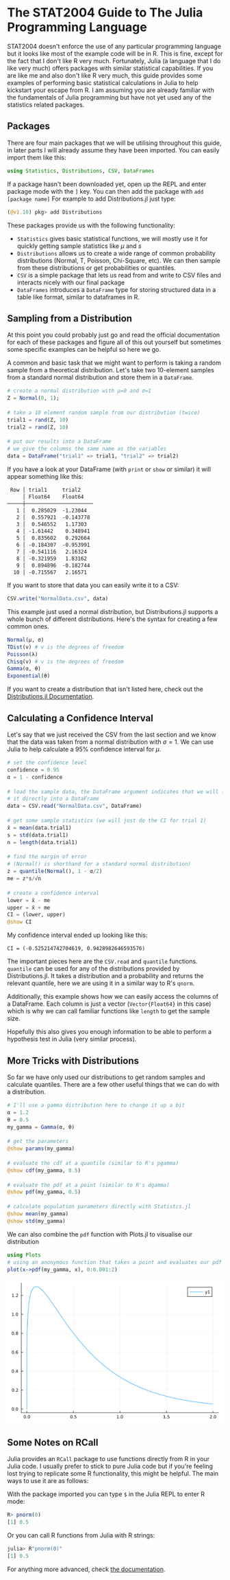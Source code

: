 # The STAT2004 Guide to The Julia Programming Language
STAT2004 doesn't enforce the use of any particular programming language but it
looks like most of the example code will be in R. This is fine, except for the
fact that I don't like R very much. Fortunately, Julia (a language that I do 
like very much) offers packages with similar statistical capabilities. If
you are like me and also don't like R very much, this guide provides
some examples of performing basic statistical calculations in Julia
to help kickstart your escape from R. I am assuming you are already
familiar with the fundamentals of Julia programming but have not yet
used any of the statistics related packages.

## Packages
There are four main packages that we will be utilising throughout this
guide, in later parts I will already assume they have been imported.
You can easily import them like this:
```julia
using Statistics, Distributions, CSV, DataFrames
```
If a package hasn't been downloaded yet, open up the REPL and enter
package mode with the `]` key. You can then add the package with
`add [package name]` For example to add Distributions.jl just type:
```julia
(@v1.10) pkg> add Distributions
```
These packages provide us with the following functionality:
- `Statistics` gives basic statistical functions, we will mostly use
it for quickly getting sample statistics like $μ$ and $s$
- `Distributions` allows us to create a wide range of common 
probability distributions (Normal, T, Poisson, Chi-Square, etc). We can
then sample from these distributions or get probabilities or quantiles.
- `CSV` is a simple package that lets us read from and write to CSV files
and interacts nicely with our final package
- `DataFrames` introduces a `DataFrame` type for storing structured
data in a table like format, similar to dataframes in R.

## Sampling from a Distribution
At this point you could probably just go and read the official
documentation for each of these packages and figure all of this out yourself
but sometimes some specific examples can be helpful so here we go.

A common and basic task that we might want to perform is taking a 
random sample from a theoretical distribution. Let's take two 10-element
samples from a standard normal distribution and store them in a `DataFrame`.
```julia
# create a normal distribution with μ=0 and σ=1
Z = Normal(0, 1);

# take a 10 element random sample from our distribution (twice)
trial1 = rand(Z, 10)
trial2 = rand(Z, 10)

# put our results into a DataFrame
# we give the columns the same name as the variables
data = DataFrame("trial1" => trial1, "trial2" => trial2)
```
If you have a look at your DataFrame (with `print` or `show` or similar) it
will appear something like this:
```
 Row │ trial1     trial2
     │ Float64    Float64
─────┼──────────────────────
   1 │  0.285029  -1.23044
   2 │  0.557921  -0.143778
   3 │  0.546552   1.17303
   4 │ -1.61442    0.348941
   5 │  0.835602   0.292664
   6 │ -0.184307  -0.953991
   7 │ -0.541116   2.16324
   8 │ -0.321959   1.83162
   9 │  0.894896  -0.182744
  10 │ -0.715567   2.16571
```
If you want to store that data you can easily write it to a CSV:
```julia
CSV.write("NormalData.csv", data)
```
This example just used a normal distribution, but Distributions.jl
supports a whole bunch of different distributions. Here's the syntax
for creating a few common ones.
```julia
Normal(μ, σ)
TDist(v) # v is the degrees of freedom
Poisson(λ)
Chisq(v) # v is the degrees of freedom
Gamma(α, θ)
Exponential(θ)
```
If you want to create a distribution that isn't listed here, check
out the [Distributions.jl Documentation](https://juliastats.org/Distributions.jl/stable/).

## Calculating a Confidence Interval
Let's say that we just received the CSV from the last section and we
know that the data was taken from a normal distribution with $σ=1$.
We can use Julia to help calculate a 95% confidence interval for $μ$.
```julia
# set the confidence level
confidence = 0.95
α = 1 - confidence

# load the sample data, the DataFrame argument indicates that we will load
# it directly into a DataFrame
data = CSV.read("NormalData.csv", DataFrame)

# get some sample statistics (we will just do the CI for trial 1)
x̄ = mean(data.trial1)
s = std(data.trial1)
n = length(data.trial1)

# find the margin of error
# (Normal() is shorthand for a standard normal distribution)
z = quantile(Normal(), 1 - α/2)
me = z*s/√n

# create a confidence interval
lower = x̄ - me
upper = x̄ + me
CI = (lower, upper)
@show CI
```
My confidence interval ended up looking like this:
```
CI = (-0.525214742704619, 0.9428982646593576)
```
The important pieces here are the `CSV.read` and `quantile` functions.
`quantile` can be used for any of the distributions provided by
Distributions.jl. It takes a distribution and a probability and returns
the relevant quantile, here we are using it in a similar way to R's
`qnorm`. 

Additionally, this example shows how we can easily access the columns
of a DataFrame. Each column is just a vector (`Vector{Float64}` in
this case) which is why we can call familiar functions like `length`
to get the sample size.

Hopefully this also gives you enough information to be able to perform
a hypothesis test in Julia (very similar process).

## More Tricks with Distributions
So far we have only used our distributions to get random samples and
calculate quantiles. There are a few other useful things that we can
do with a distribution.
```julia
# I'll use a gamma distribution here to change it up a bit
α = 1.2
θ = 0.5
my_gamma = Gamma(α, θ)

# get the parameters
@show params(my_gamma)

# evaluate the cdf at a quantile (similar to R's pgamma)
@show cdf(my_gamma, 0.5)

# evaluate the pdf at a point (similar to R's dgamma)
@show pdf(my_gamma, 0.5)

# calculate population parameters directly with Statistcs.jl
@show mean(my_gamma)
@show std(my_gamma)
```
We can also combine the `pdf` function with Plots.jl to visualise
our distribution
```julia
using Plots
# using an anonymous function that takes a point and evaluates our pdf at that point
plot(x->pdf(my_gamma, x), 0:0.001:2)
```
![output](gamma.png)

## Some Notes on RCall
Julia provides an `RCall` package to use functions directly from R in your
Julia code. I usually prefer to stick to pure Julia code but if you're feeling
lost trying to replicate some R functionality, this might be helpful. The 
main ways to use it are as follows:

With the package imported you can type `$` in the Julia REPL to enter R mode:
```R
R> pnorm(0)
[1] 0.5
```
Or you can call R functions from Julia with R strings:
```julia
julia> R"pnorm(0)"
[1] 0.5
```
For anything more advanced, check [the documentation](https://juliainterop.github.io/RCall.jl/stable/).
